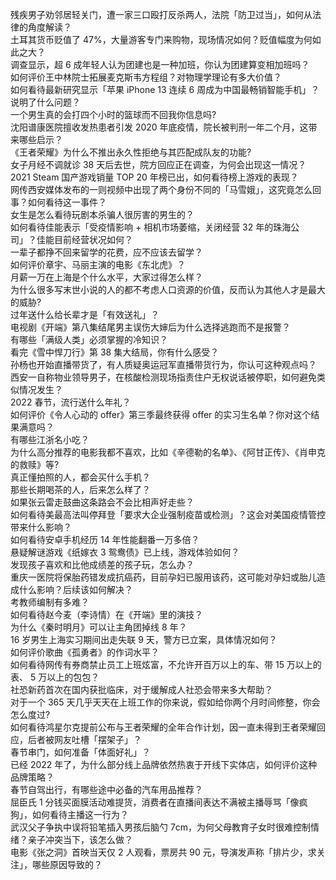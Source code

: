 残疾男子劝邻居轻关门，遭一家三口殴打反杀两人，法院「防卫过当」，如何从法律的角度解读？  
土耳其货币贬值了 47%，大量游客专门来购物，现场情况如何？贬值幅度为何如此之大？  
调查显示，超 6 成年轻人认为团建也是一种加班，你认为团建算变相加班吗？  
如何评价王中林院士拓展麦克斯韦方程组？对物理学理论有多大价值？  
如何看待最新研究显示「苹果 iPhone 13 连续 6 周成为中国最畅销智能手机」？说明了什么问题？  
一个男生真的会打四个小时的篮球而不回我你信息吗?  
沈阳谱康医院擅收发热患者引发 2020 年底疫情，院长被判刑一年二个月，这带来哪些启示？  
《王者荣耀》为什么不推出永久性拒绝与其匹配成队友的功能?  
女子月经不调就诊 38 天后去世，院方回应正在调查，为何会出现这一情况？  
2021 Steam 国产游戏销量 TOP 20 年榜已出，如何看待榜上游戏的表现？  
网传西安媒体发布的一则视频中出现了两个身份不同的「马雪娥」，这究竟怎么回事？如何看待这一事件？  
女生是怎么看待玩剧本杀骗人很厉害的男生的？  
如何看待佳能表示「受疫情影响 + 相机市场萎缩，关闭经营 32 年的珠海公司」？佳能目前经营状况如何？  
一辈子都挣不回来留学的花费，应不应该去留学？  
如何评价章宇、马丽主演的电影《东北虎》？  
月薪一万在上海是个什么水平，大家过得怎么样？  
为什么很多写末世小说的人的都不考虑人口资源的价值，反而认为其他人才是最大的威胁?  
过年送什么给长辈才是「有效送礼」？  
电视剧《开端》第八集结尾男主误伤大婶后为什么选择逃跑而不是报警？  
有哪些「满级人类」必须掌握的冷知识？  
看完《雪中悍刀行》第 38 集大结局，你有什么感受？  
孙杨也开始直播带货了，有人质疑奥运冠军直播带货行为，你认可这种观点吗？  
西安一自称物业领导男子，在核酸检测现场指责住户无权说话被停职，如何避免类似情况发生？  
2022 春节，流行送什么年礼？  
如何评价《令人心动的 offer》第三季最终获得 offer 的实习生名单？你对这个结果满意吗？  
有哪些江浙名小吃？  
为什么高分推荐的电影我都不喜欢，比如《辛德勒的名单》、《阿甘正传》、《肖申克的救赎》等?  
真正懂拍照的人，都会买什么手机？  
那些长期喝茶的人，后来怎么样了？  
如果张云雷走鼓曲这条路会不会比相声好走些？  
如何看待美最高法叫停拜登「要求大企业强制疫苗或检测」？这会对美国疫情管控带来什么影响？  
如何看待安卓手机经历 14 年性能翻番一万多倍？  
悬疑解谜游戏《纸嫁衣 3 鸳鸯债》已上线，游戏体验如何？  
发现孩子喜欢和比他成绩差的孩子玩，怎么办？  
重庆一医院将保胎药错发成抗癌药，目前孕妇已服用该药，这可能对孕妇或胎儿造成什么影响？后续该如何解决？  
考教师编制有多难？  
如何看待赵今麦（李诗情）在《开端》里的演技？  
为什么《秦时明月》可以让主角团掉线 8 年？  
16 岁男生上海实习期间出走失联 9 天，警方已立案，具体情况如何？  
如何评价歌曲《孤勇者》的作词水平？  
如何看待网传有券商禁止员工上班炫富，不允许开百万以上的车、带 15 万以上的表、 5 万以上的包包？  
社恐新药首次在国内获批临床，对于缓解成人社恐会带来多大帮助？  
对于一个 365 天几乎天天在上班工作的你来说，假如给你两个月时间修整，你会怎么度过?  
如何看待鸿星尔克提前公布与王者荣耀的全年合作计划，因一直未得到王者荣耀回应，后者被网友吐槽「摆架子」？  
春节串门，如何准备「体面好礼」？  
已经 2022 年了，为什么部分线上品牌依然热衷于开线下实体店，如何评价这种品牌策略？  
春节自驾出行，有哪些途中必备的汽车用品推荐？  
屈臣氏 1 分钱买面膜活动难提货，消费者在直播间表达不满被主播辱骂「像疯狗」，如何看待主播这一行为？  
武汉父子争执中误将铅笔插入男孩后脑勺 7cm，为何父母教育子女时很难控制情绪？亲子冲突当下，该怎么做？  
电影《张之洞》首映当天仅 2 人观看，票房共 90 元，导演发声称「排片少，求关注」，哪些原因导致的？  
